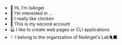 - 👋 Hi, I’m IsAngel
- 👀 I’m interested in ...
- 🐔 I really like chicken
- 🫣 This is my second account
- 💻 I like to create web pages or CLI applications
- ✨ I belong to the organization of NoAngel's Lab🐈‍⬛
